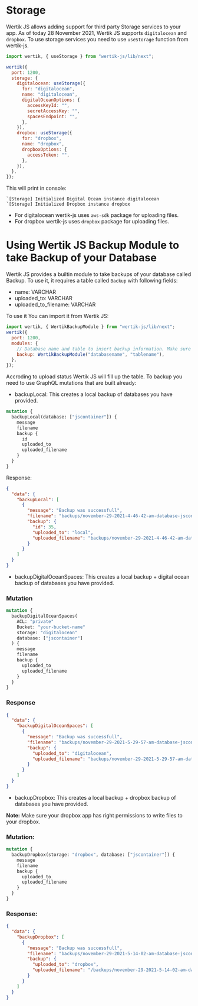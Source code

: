 # Storage

Wertik JS allows adding support for third party Storage services to your app. As of today 28 November 2021, Wertik JS supports `digitalocean` and `dropbox`. To use storage services you need to use `useStorage` function from wertik-js.

```js
import wertik, { useStorage } from "wertik-js/lib/next";

wertik({
  port: 1200,
  storage: {
    digitalocean: useStorage({
      for: "digitalocean",
      name: "digitalocean",
      digitalOceanOptions: {
        accessKeyId: "",
        secretAccessKey: "",
        spacesEndpoint: "",
      },
    }),
    dropbox: useStorage({
      for: "dropbox",
      name: "dropbox",
      dropboxOptions: {
        accessToken: "",
      },
    }),
  },
});
```

This will print in console:

```log
`[Storage] Initialized Digital Ocean instance digitalocean
`[Storage] Initialized Dropbox instance dropbox
```

- For digitalocean wertik-js uses `aws-sdk` package for uploading files.
- For dropbox wertik-js uses `dropbox` package for uploading files.

# Using Wertik JS Backup Module to take Backup of your Database

Wertik JS provides a builtin module to take backups of your database called Backup. To use it, it requires a table called `Backup` with following fields:

- name: VARCHAR
- uploaded_to: VARCHAR
- uploaded_to_filename: VARCHAR

To use it You can import it from Wertik JS:

```js
import wertik, { WertikBackupModule } from "wertik-js/lib/next";
wertik({
  port: 1200,
  modules: {
    // Database name and table to insert backup information. Make sure you have a database connection.
    backup: WertikBackupModule("databasename", "tablename"),
  },
});
```

Accroding to upload status Wertik JS will fill up the table. To backup you need to use GraphQL mutations that are built already:

- backupLocal: This creates a local backup of databases you have provided.

```graphql
mutation {
  backupLocal(database: ["jscontainer"]) {
    message
    filename
    backup {
      id
      uploaded_to
      uploaded_filename
    }
  }
}
```

Response:

```json
{
  "data": {
    "backupLocal": [
      {
        "message": "Backup was successfull",
        "filename": "backups/november-29-2021-4-46-42-am-database-jscontainer.sql",
        "backup": {
          "id": 35,
          "uploaded_to": "local",
          "uploaded_filename": "backups/november-29-2021-4-46-42-am-database-jscontainer.sql"
        }
      }
    ]
  }
}
```

- backupDigitalOceanSpaces: This creates a local backup + digital ocean backup of databases you have provided.

### Mutation

```graphql
mutation {
  backupDigitalOceanSpaces(
    ACL: "private"
    Bucket: "your-bucket-name"
    storage: "digitalocean"
    database: ["jscontainer"]
  ) {
    message
    filename
    backup {
      uploaded_to
      uploaded_filename
    }
  }
}
```

### Response

```json
{
  "data": {
    "backupDigitalOceanSpaces": [
      {
        "message": "Backup was successfull",
        "filename": "backups/november-29-2021-5-29-57-am-database-jscontainer.sql",
        "backup": {
          "uploaded_to": "digitalocean",
          "uploaded_filename": "backups/november-29-2021-5-29-57-am-database-jscontainer.sql"
        }
      }
    ]
  }
}
```

- backupDropbox: This creates a local backup + dropbox backup of databases you have provided.

**Note:** Make sure your dropbox app has right permissions to write files to your dropbox.

### Mutation:

```graphql
mutation {
  backupDropbox(storage: "dropbox", database: ["jscontainer"]) {
    message
    filename
    backup {
      uploaded_to
      uploaded_filename
    }
  }
}
```

### Response:

```json
{
  "data": {
    "backupDropbox": [
      {
        "message": "Backup was successfull",
        "filename": "backups/november-29-2021-5-14-02-am-database-jscontainer.sql",
        "backup": {
          "uploaded_to": "dropbox",
          "uploaded_filename": "/backups/november-29-2021-5-14-02-am-database-jscontainer.sql"
        }
      }
    ]
  }
}
```
